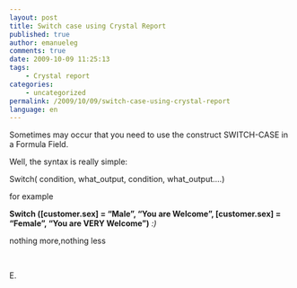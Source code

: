 ```yaml
---
layout: post
title: Switch case using Crystal Report
published: true
author: emanueleg
comments: true
date: 2009-10-09 11:25:13
tags:
    - Crystal report
categories:
    - uncategorized
permalink: /2009/10/09/switch-case-using-crystal-report
language: en
---
```


<p>Sometimes may occur that you need to use the construct SWITCH-CASE in a Formula Field.</p>
<p>Well, the syntax is really simple:</p>
<p>Switch( condition, what_output, condition, what_output&hellip;.)</p>
<p>for example</p>
<p><b>Switch ([customer.sex] = &ldquo;Male&rdquo;, &ldquo;You are Welcome&rdquo;, [customer.sex] = &ldquo;Female&rdquo;, &ldquo;You are VERY Welcome&rdquo;)</b> <i>:) <br /></i></p>
<p>nothing more,nothing less</p>
<p>&nbsp;</p>
<p>E.</p>